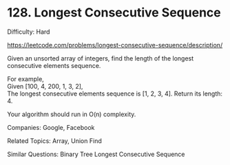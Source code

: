 # 128. Longest Consecutive Sequence

Difficulty: Hard

https://leetcode.com/problems/longest-consecutive-sequence/description/

Given an unsorted array of integers, find the length of the longest consecutive elements sequence.

For example,  
Given [100, 4, 200, 1, 3, 2],  
The longest consecutive elements sequence is [1, 2, 3, 4]. Return its length: 4.

Your algorithm should run in O(n) complexity.

Companies: Google, Facebook

Related Topics: Array, Union Find

Similar Questions: Binary Tree Longest Consecutive Sequence
